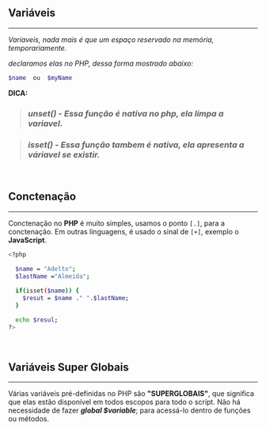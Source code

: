 
## Variáveis
___
_Variaveis, nada mais é que um espaço reservado na memória, temporariamente._

_declaramos elas no PHP, dessa forma mostrado abaixo:_  
```sh
$name  ou  $myName   
```

**DICA:**
> ### ***unset()***  -  _Essa função é nativa no php, ela limpa a variavel._  


> ### ***isset()***  - _Essa função tambem é nativa, ela apresenta a váriavel se existir._
<br>

## Conctenação
---

Conctenação no __PHP__ é muito simples, usamos o ponto ```[.]```, para a conctenação. Em outras linguagens, é usado o sinal de ``` [+] ```, exemplo o **JavaScript**. 

```sh
<?php
  
  $name = "Adelto";
  $lastName ="Almeida";

  if(isset($name)) { 
    $resut = $name ." ".$lastName;
  }

  echo $resul;
?>
```
<br>

## Variáveis Super Globais
___
Várias variáveis pré-definidas no PHP são **"SUPERGLOBAIS"**, que significa que elas estão disponível em todos escopos para todo o script. Não há necessidade de fazer **_global $variable_**; para acessá-lo dentro de funções ou métodos.

